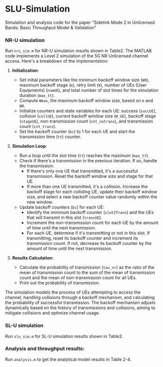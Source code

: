 # SLU-Simulation
Simulation and analysis code for the paper "Sidelink Mode 2 in Unlicensed Bands: Basic Throughput Model &amp; Validation"
### NR-U simulation
Run `nru_sim.m` for NR-U simulation results shown in Table2.
The MATLAB code implements a Level 2 simulation of the 5G NR Unlicensed channel access. Here's a breakdown of the implementation:
1. **Initialization**:
   - Set initial parameters like the minimum backoff window size (`W0`), maximum backoff stage (`m`), retry limit (`K`), number of UEs (User Equipments) (`numUE`), and total number of slot times for the simulation duration (`max_tt`).
   - Compute `Wmax`, the maximum backoff window size, based on `m` and `W0`.
   - Initialize counters and state variables for each UE: success (`succUE`), collision (`collUE`), current backoff window size (`W_UE`), backoff stage (`stageUE`), non-transmission count (`cnt_notrans`), and transmission count (`cnt_trans`).
   - Set the backoff counter (`bc`) to 1 for each UE and start the transmission time (`tt`) counter.

2. **Simulation Loop**:
   - Run a loop until the slot time (`tt`) reaches the maximum (`max_tt`).
   - Check if there's a transmission in the previous iteration. If so, handle the transmission:
     - If there's only one UE that transmitted, it's a successful transmission. Reset the backoff window size and stage for that UE.
     - If more than one UE transmitted, it's a collision. Increase the backoff stage for each colliding UE, update their backoff window size, and select a new backoff counter value randomly within the new window.
   - Update backoff counters (`bc`) for each UE:
     - Identify the minimum backoff counter (`slot2Trans`) and the UEs that will transmit in this slot (`transUE`).
     - Increment the non-transmission count for each UE by the amount of time until the next transmission.
     - For each UE, determine if it's transmitting or not in this slot. If transmitting, reset its backoff counter and increment its transmission count. If not, decrease its backoff counter by the amount of time until the next transmission.

3. **Results Calculation**:
   - Calculate the probability of transmission (`tau_nr`) as the ratio of the mean of transmission count to the sum of the mean of transmission count and the mean of non-transmission count for all UEs.
   - Print out the probability of transmission.

The simulation models the process of UEs attempting to access the channel, handling collisions through a backoff mechanism, and calculating the probability of successful transmission. The backoff mechanism adjusts dynamically based on the history of transmissions and collisions, aiming to mitigate collisions and optimize channel usage.
### SL-U simulation
Run `slu_sim.m` for SL-U simulation results shown in Table2.
### Analysis and throughput results:
Run `analysis.m` to get the analytical model results in Table 2-4.
